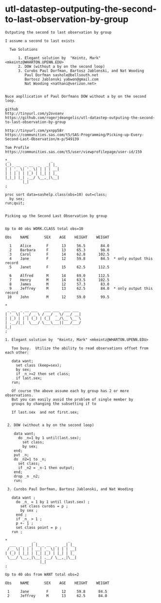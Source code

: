 # utl-datastep-outputing-the-second-to-last-observation-by-group
    Outputing the second to last observation by group                                                         
                                                                                                              
    I assume a second to last exists                                                                          
                                                                                                              
      Two Solutions                                                                                           
                                                                                                              
          1. Elegant solution by  "Keintz, Mark" <mkeintz@WHARTON.UPENN.EDU>                                  
          2. DOW (without a by on the second loop)                                                            
          3. Curobs Paul Dorfman, Bartosz Jablonski, and Nat Wooding                                          
             Paul Dorfman sashole@bellsouth.net                                                               
             Bartosz Jablonski yabwon@gmail.com                                                               
             Nat Wooding <nathani@verizon.net>                                                                
                                                                                                              
                                                                                                              
    Nuce aopllication of Paul Dorfmans DOW without a by on the second loop.                                   
                                                                                                              
    github                                                                                                    
    http://tinyurl.com/y2ovoanv                                                                               
    https://github.com/rogerjdeangelis/utl-datastep-outputing-the-second-to-last-observation-by-group         
                                                                                                              
    http://tinyurl.com/yxnpp58r                                                                               
    https://communities.sas.com/t5/SAS-Programming/Picking-up-Every-Second-Last-Observation/m-p/549139        
                                                                                                              
    Tom Profile                                                                                               
    https://communities.sas.com/t5/user/viewprofilepage/user-id/159                                           
                                                                                                              
    *_                   _                                                                                    
    (_)_ __  _ __  _   _| |_                                                                                  
    | | '_ \| '_ \| | | | __|                                                                                 
    | | | | | |_) | |_| | |_                                                                                  
    |_|_| |_| .__/ \__,_|\__|                                                                                 
            |_|                                                                                               
    ;                                                                                                         
                                                                                                              
    proc sort data=sashelp.class(obs=10) out=class;                                                           
      by sex;                                                                                                 
    run;quit;                                                                                                 
                                                                                                              
                                                                                                              
    Picking up the Second Last Observation by group                                                           
                                                                                                              
                                                                                                              
    Up to 40 obs WORK.CLASS total obs=10                                                                      
                                                                                                              
    Obs    NAME       SEX    AGE    HEIGHT    WEIGHT                                                          
                                                                                                              
      1    Alice       F      13     56.5       84.0                                                          
      2    Barbara     F      13     65.3       98.0                                                          
      3    Carol       F      14     62.8      102.5                                                          
      4    Jane        F      12     59.8       84.5  * only output this record                               
      5    Janet       F      15     62.5      112.5                                                          
                                                                                                              
      6    Alfred      M      14     69.0      112.5                                                          
      7    Henry       M      14     63.5      102.5                                                          
      8    James       M      12     57.3       83.0                                                          
      9    Jeffrey     M      13     62.5       84.0  * only output this record                               
     10    John        M      12     59.0       99.5                                                          
                                                                                                              
    *                                                                                                         
     _ __  _ __ ___   ___ ___  ___ ___                                                                        
    | '_ \| '__/ _ \ / __/ _ \/ __/ __|                                                                       
    | |_) | | | (_) | (_|  __/\__ \__ \                                                                       
    | .__/|_|  \___/ \___\___||___/___/                                                                       
    |_|                                                                                                       
    ;                                                                                                         
                                                                                                              
    1. Elegant solution by  "Keintz, Mark" <mkeintz@WHARTON.UPENN.EDU>                                        
                                                                                                              
       Too busy.  Utilize the ability to read observations offset from each other:                            
                                                                                                              
       data want;                                                                                             
         set class (keep=sex);                                                                                
         by sex;                                                                                              
         if _n_>=2 then set class;                                                                            
         if last.sex;                                                                                         
       run;                                                                                                   
                                                                                                              
       Of course the above assume each by group has 2 or more observations.                                   
       But you can easily avoid the problem of single member by                                               
       groups by changing the subsetting if to                                                                
                                                                                                              
       If last.sex  and not first.sex;                                                                        
                                                                                                              
                                                                                                              
     2. DOW (without a by on the second loop)                                                                 
                                                                                                              
        data want;                                                                                            
          do _n=1 by 1 until(last.sex);                                                                       
            set class;                                                                                        
            by sex;                                                                                           
        end;                                                                                                  
        put _n;                                                                                               
        do _n2=1 to _n;                                                                                       
          set class;                                                                                          
          if _n2 = _n-1 then output;                                                                          
        end;                                                                                                  
        drop _n _n2;                                                                                          
        run;                                                                                                  
                                                                                                              
     3. Curobs Paul Dorfman, Bartosz Jablonski, and Nat Wooding                                               
                                                                                                              
       data want ;                                                                                            
         do _n_ = 1 by 1 until (last.sex) ;                                                                   
           set class curobs = p ;                                                                             
           by sex ;                                                                                           
         end ;                                                                                                
         if _n_ > 1 ;                                                                                         
         p +- 1 ;                                                                                             
         set class point = p ;                                                                                
       run ;                                                                                                  
                                                                                                              
    *            _               _                                                                            
      ___  _   _| |_ _ __  _   _| |_                                                                          
     / _ \| | | | __| '_ \| | | | __|                                                                         
    | (_) | |_| | |_| |_) | |_| | |_                                                                          
     \___/ \__,_|\__| .__/ \__,_|\__|                                                                         
                    |_|                                                                                       
    ;                                                                                                         
                                                                                                              
    Up to 40 obs from WANT total obs=2                                                                        
                                                                                                              
    Obs    NAME       SEX    AGE    HEIGHT    WEIGHT                                                          
                                                                                                              
     1     Jane        F      12     59.8      84.5                                                           
     2     Jeffrey     M      13     62.5      84.0                                                           
                                                                                                              
                                                                      
                                                                                                              
                                                                                
                                                                                                             
                                                                                                             
